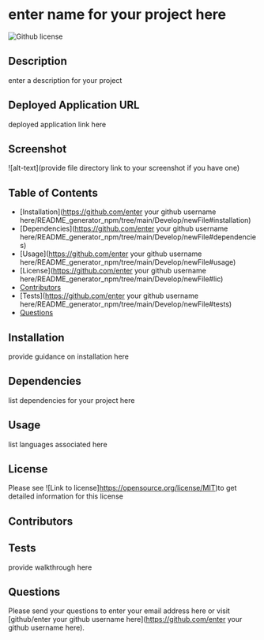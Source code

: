 # enter name for your project here
![Github license](https://img.shields.io/badge/license-MIT-blue.svg)
## Description
enter a description for your project
## Deployed Application URL
deployed application link here
## Screenshot
![alt-text](provide file directory link to your screenshot if you have one)
## Table of Contents
* [Installation](https://github.com/enter your github username here/README_generator_npm/tree/main/Develop/newFile#installation)
* [Dependencies](https://github.com/enter your github username here/README_generator_npm/tree/main/Develop/newFile#dependencies)
* [Usage](https://github.com/enter your github username here/README_generator_npm/tree/main/Develop/newFile#usage)
* [License](https://github.com/enter your github username here/README_generator_npm/tree/main/Develop/newFile#lic)
* [Contributors](https://github.com//README_generator_npm/tree/main/Develop/newFile#contributors)
* [Tests](https://github.com/enter your github username here/README_generator_npm/tree/main/Develop/newFile#tests)
* [Questions](https://github.com/undefined/README_generator_npm/tree/main/Develop/newFile#questions)
## Installation
provide guidance on installation here
## Dependencies
list dependencies for your project here
## Usage
list languages associated here
## License
Please see ![Link to license]https://opensource.org/license/MIT)to get detailed information for this license

## Contributors

## Tests
provide walkthrough here
## Questions
Please send your questions to enter your email address here or visit [github/enter your github username here](https://github.com/enter your github username here).
